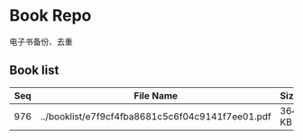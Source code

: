 Book Repo
=========

电子书备份、去重

Book list
---------

| Seq | File Name | Size | MD5 |
| --- | --------- | ---- | --- |
| 976 | ../booklist/e7f9cf4fba8681c5c6f04c9141f7ee01.pdf | 364 KB | e7f9cf4fba8681c5c6f04c9141f7ee01 | 
